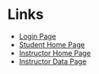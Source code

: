 # Links

* [Login Page](https://wireframe.cc/0SjDTu)
* [Student Home Page](https://wireframe.cc/H4IUxH)
* [Instructor Home Page](https://wireframe.cc/oh9Vpq)
* [Instructor Data Page](https://wireframe.cc/WbtjB7)
